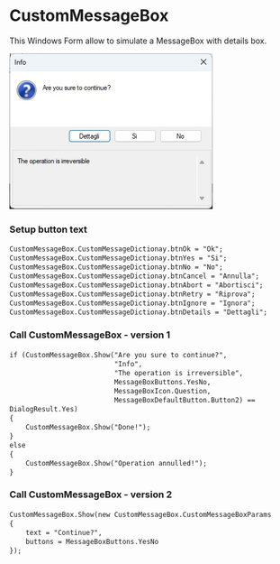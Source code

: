 # CustomMessageBox

This Windows Form allow to simulate a MessageBox with details box.

![CustomMessageBox With Details](https://github.com/pasqualeambrosio/CustomMessageBox/blob/main/custom%20message%20box%20with%20details.jpg)

### Setup button text
```
CustomMessageBox.CustomMessageDictionay.btnOk = "Ok";
CustomMessageBox.CustomMessageDictionay.btnYes = "Si";
CustomMessageBox.CustomMessageDictionay.btnNo = "No";
CustomMessageBox.CustomMessageDictionay.btnCancel = "Annulla";
CustomMessageBox.CustomMessageDictionay.btnAbort = "Abortisci";
CustomMessageBox.CustomMessageDictionay.btnRetry = "Riprova";
CustomMessageBox.CustomMessageDictionay.btnIgnore = "Ignora";
CustomMessageBox.CustomMessageDictionay.btnDetails = "Dettagli";
```

### Call CustomMessageBox - version 1
```
if (CustomMessageBox.Show("Are you sure to continue?",
                          "Info",
                          "The operation is irreversible",
                          MessageBoxButtons.YesNo,
                          MessageBoxIcon.Question,
                          MessageBoxDefaultButton.Button2) == DialogResult.Yes)
{
    CustomMessageBox.Show("Done!");
}
else
{
    CustomMessageBox.Show("Operation annulled!");
}
```

### Call CustomMessageBox - version 2
```
CustomMessageBox.Show(new CustomMessageBox.CustomMessageBoxParams
{
    text = "Continue?",
    buttons = MessageBoxButtons.YesNo
});
```
